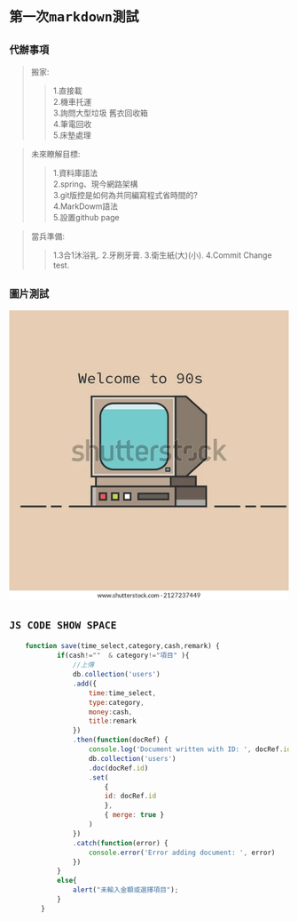 # `第一次markdown測試`
## `代辦事項`
>搬家:
>>1.直接載  
>>2.機車托運  
>>3.詢問大型垃圾 舊衣回收箱  
>>4.筆電回收  
>>5.床墊處理  

>未來瞭解目標:
>>1.資料庫語法  
>>2.spring、現今網路架構  
>>3.git版控是如何為共同編寫程式省時間的?  
>>4.MarkDowm語法  
>>5.設置github page  

>當兵準備:
>>1.3合1沐浴乳.
>>2.牙刷牙膏.
>>3.衛生紙(大)(小).
>>4.Commit Change test.

## `圖片測試`
 ![image]( https://github.com/KennyChung2000/Other-file/blob/main/README_PIC/2127237449.webp "MarkDown")
## `JS CODE SHOW SPACE`
```js
    function save(time_select,category,cash,remark) {                                                                                                                      
            if(cash!=""  & category!="項目" ){
                //上傳
                db.collection('users')                                                  
                .add({
                    time:time_select,
                    type:category,
                    money:cash,
                    title:remark
                })
                .then(function(docRef) {
                    console.log('Document written with ID: ', docRef.id)
                    db.collection('users')
                    .doc(docRef.id)
                    .set(
                        {
                        id: docRef.id
                        },
                        { merge: true }
                    )
                })
                .catch(function(error) {
                    console.error('Error adding document: ', error)
                })
            }
            else{
                alert("未輸入金額或選擇項目");
            }
        }
```